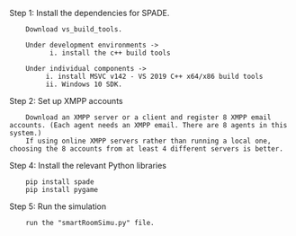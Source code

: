 Step 1: Install the dependencies for SPADE.

        Download vs_build_tools.
  
        Under development environments -> 
              i. install the c++ build tools
              
        Under individual components -> 
             i. install MSVC v142 - VS 2019 C++ x64/x86 build tools 
             ii. Windows 10 SDK.

Step 2: Set up XMPP accounts

        Download an XMPP server or a client and register 8 XMPP email accounts. (Each agent needs an XMPP email. There are 8 agents in this system.)
        If using online XMPP servers rather than running a local one, choosing the 8 accounts from at least 4 different servers is better.

Step 4: Install the relevant Python libraries

        pip install spade
        pip install pygame

Step 5: Run the simulation

        run the "smartRoomSimu.py" file.
